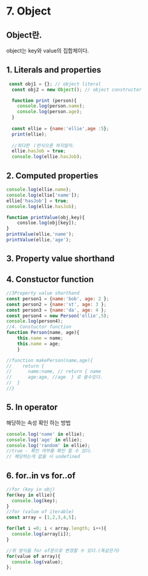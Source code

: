 # 7. Object

## Object란.

object는 key와 value의 집합체이다.

## 1. Literals and properties

```javascript
 const obj1 = {}; // object literal
  const obj2 = new Object(); // object constructor

  function print (person){
    console.log(person.name);
    console.log(person.age);
  }
  
  const ellie = {name:'ellie',age :5};
  print(ellie);
  
  //최댜한 ㅣ런식으론 하지말자.
  ellie.hasJob = true;
  console.log(ellie.hasJob); 
```

## 2. Computed properties

```javascript
console.log(ellie.name);
console.log(ellie['name']);
ellie['hasJob'] = true;
console.log(ellie.hasJob);

function printValue(obj,key){
    consloe.log(obj[key]);
}
printValue(ellie,'name');
printValue(ellie,'age');
```

## 3. Property value shorthand

## 4. Constuctor function

```javascript
//3Property value shorthand
const person1 = {name:'bob', age: 2 };
const person2 = {name:'st', age: 3 };
const person3 = {name:'da', age: 4 };
const person4 = new Person('ellie',5);
console.log(person4);
//4. Constuctor function
function Person(name, age){
    this.name = name;
    this.name = age;
    }

//function makePerson(name,age){
//    return {
//      name:name, // return { name   
//      age:age, //age  } 로 쓸수있다. 
//  }
//}
```

## 5. In operator

해당하는 속성 확인 하는 방법

```javascript
console.log('name' in ellie);  
console.log('age' in ellie);  
console.log('random' in ellie);  
//true - 확인 여부를 확인 할 수 있다. 
// 해당하는게 없을 시 undefined
```

## 6. for..in vs for..of

```javascript
//for (key in obj)
for(key in ellie){  
  console.log(key);
}
//for (value of iterable)
const array = [1,2,3,4,5];

for(let i =0; i < array.length; i++){
  console.log(array[i]);
}

//위 방식을 for of문으로 변경할 수 있다.(똑같은거) 
for(value of array){
  console.log(value);
};
```

